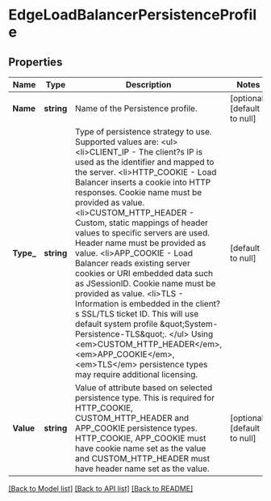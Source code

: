 # EdgeLoadBalancerPersistenceProfile

## Properties
Name | Type | Description | Notes
------------ | ------------- | ------------- | -------------
**Name** | **string** | Name of the Persistence profile.  | [optional] [default to null]
**Type_** | **string** | Type of persistence strategy to use. Supported values are: &lt;ul&gt; &lt;li&gt;CLIENT_IP - The client?s IP is used as the identifier and mapped to the server. &lt;li&gt;HTTP_COOKIE - Load Balancer inserts a cookie into HTTP responses. Cookie name must be provided as value. &lt;li&gt;CUSTOM_HTTP_HEADER - Custom, static mappings of header values to specific servers are used. Header name must be provided as value. &lt;li&gt;APP_COOKIE - Load Balancer reads existing server cookies or URI embedded data such as JSessionID. Cookie name must be provided as value. &lt;li&gt;TLS - Information is embedded in the client?s SSL/TLS ticket ID. This will use default system profile \&quot;System-Persistence-TLS\&quot;. &lt;/ul&gt; Using &lt;em&gt;CUSTOM_HTTP_HEADER&lt;/em&gt;, &lt;em&gt;APP_COOKIE&lt;/em&gt;, &lt;em&gt;TLS&lt;/em&gt; persistence types may require additional licensing.  | [default to null]
**Value** | **string** | Value of attribute based on selected persistence type. This is required for HTTP_COOKIE, CUSTOM_HTTP_HEADER and APP_COOKIE persistence types. HTTP_COOKIE, APP_COOKIE must have cookie name set as the value and CUSTOM_HTTP_HEADER must have header name set as the value.  | [optional] [default to null]

[[Back to Model list]](../README.md#documentation-for-models) [[Back to API list]](../README.md#documentation-for-api-endpoints) [[Back to README]](../README.md)


